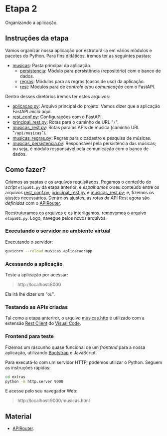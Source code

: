 # Etapa 2

Organizando a aplicação.

## Instruções da etapa

Vamos organizar nossa aplicação por estruturá-la em vários módulos e pacotes do Python.
Para fins didáticos, iremos ter as seguintes pastas:

- [musicas](./musicas/): Pasta principal da aplicação. 
  - [persistencia](./musicas/persistencia/): Módulo para persistência (repositório) 
  com o banco de dados.
  - [regras](./musicas/regras): Módulos para as regras (casos de uso) da 
  aplicação.
  - [rest](./musicas/regras): Módulos para de _controle_ e/ou _comunicação_ com o 
  FastAPI.

Dentro desses diretórios iremos ter estes arquivos:

- [aplicacao.py](./musicas/aplicacao.py): Arquivo principal do projeto.
Vamos dizer que a aplicação FastAPI _inicia_ aqui.
- [rest_conf.py](./musicas/rest/rest_conf.py): Configurações com o FastAPI.
- [principal_rest.py](./musicas/rest/principal_rest.py): Rotas para o caminho de URL "`/`".
- [musicas_rest.py](./musicas/rest/musicas_rest.py): Rotas para as APIs de música 
(caminho URL "`/api/musicas`").
- [musicas_regras.py](./musicas/regras/musicas_regras.py): Regras para o cadastro e pesquisa
de músicas.
- [musicas_persistencia.py](./musicas/persistencia/musicas_persistencia.py): Responsável pela
persistência das músicas; ou seja, é módulo responsável pela comunicação com o banco de dados.

## Como fazer?

Criamos as pastas e os arquivos requisitados. 
Pegamos o conteúdo do _script_ `etapa01.py` da etapa anterior, e _espalhamos_ o seu conteúdo entre os arquivos
[rest_conf.py](./musicas/rest/rest_conf.py), [principal_rest.py](./musicas/rest/principal_rest.py)
e [musicas_rest.py](./musicas/rest/musicas_rest.py); e, fizemos os ajustes necessários. Dentre os
ajustes, as rotas da API Rest agora são _definidas_ com o 
[APIRouter](https://fastapi.tiangolo.com/tutorial/bigger-applications).

Reestruturamos os arquivos e os interligamos, removemos o arquivo `etapa01.py`. Logo, navegue
pelos novos arquivos.

### Executando o servidor no ambiente virtual

Executando o servidor:

```sh
guvicorn --reload musicas.aplicacao:app
```

### Acessando a aplicação

Teste a aplicação por acessar: 

> http://localhost:8000

Ela irá lhe dizer um "`Oi`".

### Testando as APIs criadas

Tal como a etapa anteriror, o arquivo [musicas.http](./extras/musicas.http) é utilizado com 
a extensão [Rest Client](https://marketplace.visualstudio.com/items?itemName=humao.rest-client)
do [Visual Code](https://code.visualstudio.com/).

### Frontend para teste

Fizemos um rascunho quase funcional de um _frontend_ 
para a nossa aplicação, utilizando [Bootstrap](https://getbootstrap.com/) e JavaScript.

Para executá-lo com um servidor HTTP, podemos utilizar o Python. Seguem as instruções rápidas:

```sh
cd extras
python -m http.server 9000
```

E acesse pelo seu navegador Web:

> http://localhost:9000/musicas.html

## Material

- [APIRouter](https://fastapi.tiangolo.com/tutorial/bigger-applications).
